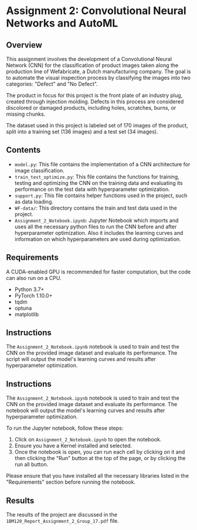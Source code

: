 # Assignment 2: Convolutional Neural Networks and AutoML

## Overview

This assignment involves the development of a Convolutional Neural Network (CNN) for the classification of product images taken along the production line of Wefabricate, a Dutch manufacturing company. The goal is to automate the visual inspection process by classifying the images into two categories: "Defect" and "No Defect".

The product in focus for this project is the front plate of an industry plug, created through injection molding. Defects in this process are considered discolored or damaged products, including holes, scratches, burns, or missing chunks.

The dataset used in this project is labeled set of 170 images of the product, split into a training set (136 images) and a test set (34 images).

## Contents

- `model.py`: This file contains the implementation of a CNN architecture for image classification.
- `train_test_optimize.py`: This file contains the functions for training, testing and optimizing the CNN on the training data and evaluating its performance on the test data with hyperparameter optimization. 
- `support.py`: This file contains helper functions used in the project, such as data loading.
- `WF-data/`: This directory contains the train and test data used in the project.
- `Assignment_2_Notebook.ipynb`: Jupyter Notebook which imports and uses all the necessary python files to run the CNN before and after hyperparameter optimization. Also it includes the learning curves and information on which hyperparameters are used during optimization.

## Requirements

A CUDA-enabled GPU is recommended for faster computation, but the code can also run on a CPU.

- Python 3.7+
- PyTorch 1.10.0+
- tqdm
- optuna
- matplotlib

## Instructions

The `Assignment_2_Notebook.ipynb` notebook is used to train and test the CNN on the provided image dataset and evaluate its performance. The script will output the model's learning curves and results after hyperparameter optimization.

## Instructions

The `Assignment_2_Notebook.ipynb` notebook is used to train and test the CNN on the provided image dataset and evaluate its performance. The notebook will output the model's learning curves and results after hyperparameter optimization.

To run the Jupyter notebook, follow these steps:

1. Click on `Assignment_2_Notebook.ipynb` to open the notebook.
1. Ensure you have a Kernel installed and selected.
6. Once the notebook is open, you can run each cell by clicking on it and then clicking the "Run" button at the top of the page, or by clicking the run all button.

Please ensure that you have installed all the necessary libraries listed in the "Requirements" section before running the notebook.

## Results

The results of the project are discussed in the `1BM120_Report_Assignment_2_Group_17.pdf` file.
